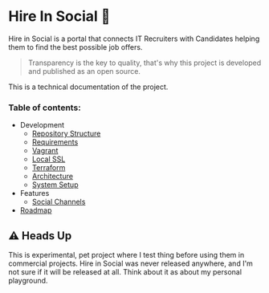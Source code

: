# Hire In Social 💼

Hire in Social is a portal that connects IT Recruiters with Candidates helping them to find the best possible job offers.   

> Transparency is the key to quality, that's why this project is developed and published as an open source. 

This is a technical documentation of the project. 

### Table of contents:

* Development 
  * [Repository Structure](/docs/structure.md)
  * [Requirements](/docs/requirements.md)
  * [Vagrant](/vagrant/README.md)
  * [Local SSL](/ssl/README.md)
  * [Terraform](/terraform/README.md)
  * [Architecture](/docs/architecture/README.md)
  * [System Setup](/php/hireinsocial/README.md)
* Features
  * [Social Channels](/php/hireinsocial/docs/README.md)
* [Roadmap](https://github.com/norzechowicz/hire-in-social/projects/1)

## ⚠️ Heads Up

This is experimental, pet project where I test thing before using them in commercial projects. 
Hire in Social was never released anywhere, and I'm not sure if it will be released at all. 
Think about it as about my personal playground. 